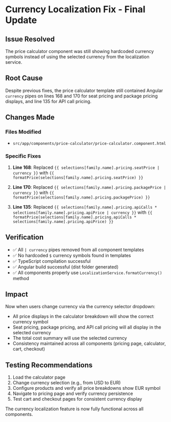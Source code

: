 # Currency Localization Fix - Final Update

## Issue Resolved
The price calculator component was still showing hardcoded currency symbols instead of using the selected currency from the localization service.

## Root Cause
Despite previous fixes, the price calculator template still contained Angular `currency` pipes on lines 168 and 170 for seat pricing and package pricing displays, and line 135 for API call pricing.

## Changes Made

### Files Modified
- `src/app/components/price-calculator/price-calculator.component.html`

### Specific Fixes
1. **Line 168**: Replaced `{{ selections[family.name].pricing.seatPrice | currency }}` with `{{ formatPrice(selections[family.name].pricing.seatPrice) }}`

2. **Line 170**: Replaced `{{ selections[family.name].pricing.packagePrice | currency }}` with `{{ formatPrice(selections[family.name].pricing.packagePrice) }}`

3. **Line 135**: Replaced `{{ selections[family.name].pricing.apiCalls * selections[family.name].pricing.apiPrice | currency }}` with `{{ formatPrice(selections[family.name].pricing.apiCalls * selections[family.name].pricing.apiPrice) }}`

## Verification
- ✅ All `| currency` pipes removed from all component templates
- ✅ No hardcoded `$` currency symbols found in templates
- ✅ TypeScript compilation successful
- ✅ Angular build successful (dist folder generated)
- ✅ All components properly use `LocalizationService.formatCurrency()` method

## Impact
Now when users change currency via the currency selector dropdown:
- All price displays in the calculator breakdown will show the correct currency symbol
- Seat pricing, package pricing, and API call pricing will all display in the selected currency
- The total cost summary will use the selected currency
- Consistency maintained across all components (pricing page, calculator, cart, checkout)

## Testing Recommendations
1. Load the calculator page
2. Change currency selection (e.g., from USD to EUR)
3. Configure products and verify all price breakdowns show EUR symbol
4. Navigate to pricing page and verify currency persistence
5. Test cart and checkout pages for consistent currency display

The currency localization feature is now fully functional across all components.
